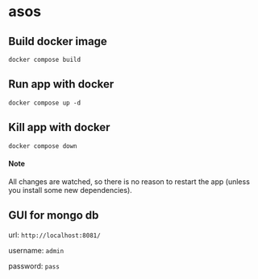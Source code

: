 # asos

## Build docker image
```docker compose build```

## Run app with docker
```docker compose up -d```

## Kill app with docker
```docker compose down```

#### Note
All changes are watched, so there is no reason to restart the app (unless you install some new dependencies).

## GUI for mongo db
url: ```http://localhost:8081/```

username: ```admin```

password: ```pass```
